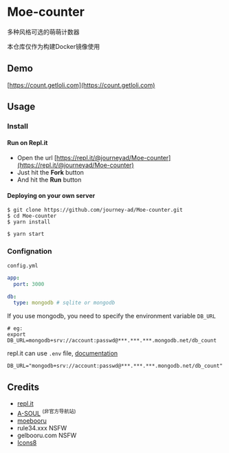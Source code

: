 # Moe-counter

多种风格可选的萌萌计数器

本仓库仅作为构建Docker镜像使用

## Demo
[https://count.getloli.com](https://count.getloli.com)

## Usage

### Install

#### Run on Repl.it

- Open the url [https://repl.it/@journeyad/Moe-counter](https://repl.it/@journeyad/Moe-counter)
- Just hit the **Fork** button
- And hit the **Run** button

#### Deploying on your own server

```shell
$ git clone https://github.com/journey-ad/Moe-counter.git
$ cd Moe-counter
$ yarn install

$ yarn start
```

### Confignation

`config.yml`

```yaml
app:
  port: 3000

db:
  type: mongodb # sqlite or mongodb
```

If you use mongodb, you need to specify the environment variable `DB_URL`

```shell
# eg:
export DB_URL=mongodb+srv://account:passwd@***.***.***.mongodb.net/db_count
```

repl.it can use `.env` file, [documentation](https://docs.repl.it/repls/secret-keys)

```
DB_URL="mongodb+srv://account:passwd@***.***.***.mongodb.net/db_count"
```

## Credits

*   [repl.it](https://repl.it/)
*   [A-SOUL](https://www.asoulworld.com/) <sup>(非官方导航站)</sup>
*   [moebooru](https://github.com/moebooru/moebooru)
*   rule34.xxx NSFW
*   gelbooru.com NSFW
*   [Icons8](https://icons8.com/icons/set/star)

